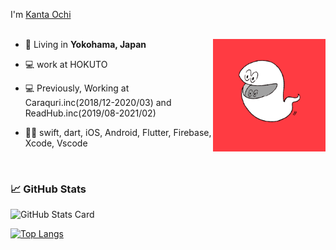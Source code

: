 I'm [Kanta Ochi](https://twitter.com/abc_kmlo)
<br/>
<br/>

<img align="right" alt="coding User Image" src="https://raw.githubusercontent.com/OchiKanta/OchiKanta/master/icons/white.gif" height="180" />

- 🎡 Living in **Yokohama, Japan**

- 💻 work at HOKUTO

- 💻 Previously, Working at Caraquri.inc(2018/12-2020/03) and ReadHub.inc(2019/08-2021/02)

- 🙆‍♂️ swift, dart, iOS, Android, Flutter, Firebase, Xcode, Vscode

<br/>

### 📈 GitHub Stats

![GitHub Stats Card](https://github-readme-stats.vercel.app/api?username=OchiKanta)

[![Top Langs](https://github-readme-stats.vercel.app/api/top-langs/?username=OchiKanta&show_icons=true&layout=compact&theme=vue&hide_border=true)](https://github.com/anuraghazra/github-readme-stats)
